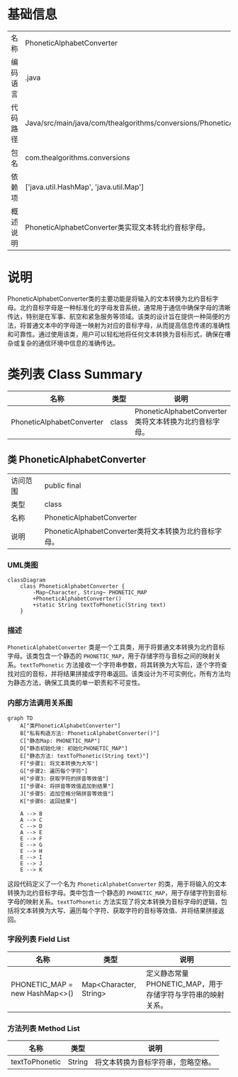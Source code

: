 # 基础信息

|      |      |
|------|------|
| 名称 | PhoneticAlphabetConverter |
| 编码语言 | .java |
| 代码路径 | Java/src/main/java/com/thealgorithms/conversions/PhoneticAlphabetConverter.java |
| 包名 | com.thealgorithms.conversions |
| 依赖项 | ['java.util.HashMap', 'java.util.Map'] |
| 概述说明 | PhoneticAlphabetConverter类实现文本转北约音标字母。 |

# 说明

PhoneticAlphabetConverter类的主要功能是将输入的文本转换为北约音标字母。北约音标字母是一种标准化的字母发音系统，通常用于通信中确保字母的清晰传达，特别是在军事、航空和紧急服务等领域。该类的设计旨在提供一种简便的方法，将普通文本中的字母逐一映射为对应的音标字母，从而提高信息传递的准确性和可靠性。通过使用该类，用户可以轻松地将任何文本转换为音标形式，确保在嘈杂或复杂的通信环境中信息的准确传达。

# 类列表 Class Summary

| 名称   | 类型  | 说明 |
|-------|------|-------------|
| PhoneticAlphabetConverter | class | PhoneticAlphabetConverter类将文本转换为北约音标字母。 |



## 类 PhoneticAlphabetConverter

|      |      |
|------|------|
| 访问范围 | public final |
| 类型 | class |
| 名称 | PhoneticAlphabetConverter |
| 说明 | PhoneticAlphabetConverter类将文本转换为北约音标字母。 |


### UML类图

```mermaid
classDiagram
    class PhoneticAlphabetConverter {
        -Map~Character, String~ PHONETIC_MAP
        +PhoneticAlphabetConverter()
        +static String textToPhonetic(String text)
    }
```

### 描述
`PhoneticAlphabetConverter` 类是一个工具类，用于将普通文本转换为北约音标字母。该类包含一个静态的 `PHONETIC_MAP`，用于存储字符与音标之间的映射关系。`textToPhonetic` 方法接收一个字符串参数，将其转换为大写后，逐个字符查找对应的音标，并将结果拼接成字符串返回。该类设计为不可实例化，所有方法均为静态方法，确保工具类的单一职责和不可变性。


### 内部方法调用关系图

```mermaid
graph TD
    A["类PhoneticAlphabetConverter"]
    B["私有构造方法: PhoneticAlphabetConverter()"]
    C["静态Map: PHONETIC_MAP"]
    D["静态初始化块: 初始化PHONETIC_MAP"]
    E["静态方法: textToPhonetic(String text)"]
    F["步骤1: 将文本转换为大写"]
    G["步骤2: 遍历每个字符"]
    H["步骤3: 获取字符的拼音等效值"]
    I["步骤4: 将拼音等效值追加到结果"]
    J["步骤5: 追加空格分隔拼音等效值"]
    K["步骤6: 返回结果"]

    A --> B
    A --> C
    C --> D
    A --> E
    E --> F
    E --> G
    E --> H
    E --> I
    E --> J
    E --> K
```

这段代码定义了一个名为 `PhoneticAlphabetConverter` 的类，用于将输入的文本转换为北约音标字母。类中包含一个静态的 `PHONETIC_MAP`，用于存储字符到音标字母的映射关系。`textToPhonetic` 方法实现了将文本转换为音标字母的逻辑，包括将文本转换为大写、遍历每个字符、获取字符的音标等效值、并将结果拼接返回。

### 字段列表 Field List

| 名称  | 类型  | 说明 |
|-------|-------|------|
| PHONETIC_MAP = new HashMap<>() | Map<Character, String> | 定义静态常量PHONETIC_MAP，用于存储字符与字符串的映射关系。 |

### 方法列表 Method List

| 名称  | 类型  | 说明 |
|-------|-------|------|
| textToPhonetic | String | 将文本转换为音标字符串，忽略空格。 |




